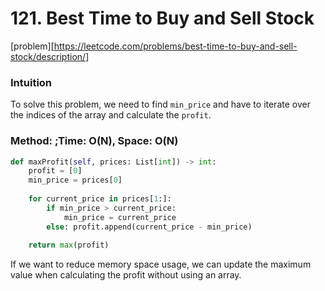 # 121. Best Time to Buy and Sell Stock

[problem][https://leetcode.com/problems/best-time-to-buy-and-sell-stock/description/]

### Intuition

To solve this problem, we need to find `min_price` and have to iterate over the indices of the array and calculate the `profit`.



### Method: ;Time: O(N), Space: O(N)

```python
def maxProfit(self, prices: List[int]) -> int:
    profit = [0]
    min_price = prices[0]
    
    for current_price in prices[1:]:
        if min_price > current_price:
            min_price = current_price
        else: profit.append(current_price - min_price)
        
    return max(profit)
```

If we want to reduce memory space usage, we can update the maximum value when calculating the profit without using an array.

